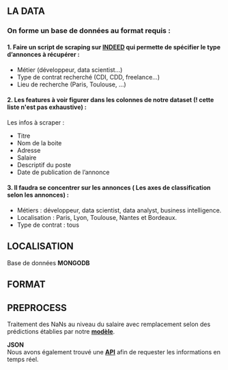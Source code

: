 ## LA DATA

### On forme un base de données au format requis : 

#### 1. Faire un script de scraping sur **[INDEED](https://www.indeed.fr/)**  qui permette de spécifier le type d’annonces à récupérer :
-	Métier (développeur, data scientist…)
-	Type de contrat recherché (CDI, CDD, freelance…)
-	Lieu de recherche (Paris, Toulouse, …)

#### 2. Les features à voir figurer dans les colonnes de notre dataset (! cette liste n'est pas exhaustive) :
Les infos à scraper :
-	Titre
-	Nom de la boite
-	Adresse
-	Salaire
-	Descriptif du poste
-	Date de publication de l’annonce

#### 3. Il faudra se concentrer sur les annonces ( Les axes de classification selon les annonces) : 
-	Métiers : développeur, data scientist, data analyst, business intelligence.
-	Localisation : Paris, Lyon, Toulouse, Nantes et Bordeaux.
-	Type de contrat : tous

## LOCALISATION

Base de données **MONGODB**

## FORMAT 



## PREPROCESS

Traitement des NaNs au niveau du salaire avec remplacement selon des prédictions établies par notre **[modèle](https://github.com/marie-phu-qui/INDEED-SALARY/tree/master/modele/prediction)**.

**JSON**  
Nous avons également trouvé une **[API](https://opensource.indeedeng.io/api-documentation/)** afin de requester les informations en temps réel.
